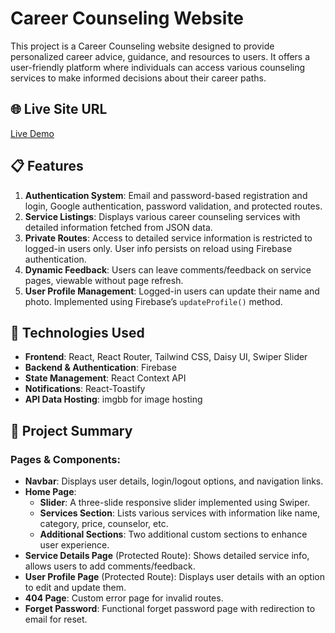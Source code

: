 # Career Counseling Website

This project is a Career Counseling website designed to provide personalized career advice, guidance, and resources to users. It offers a user-friendly platform where individuals can access various counseling services to make informed decisions about their career paths.

## 🌐 Live Site URL
[Live Demo](https://fluffy-manatee-71fb16.netlify.app/)

## 📋 Features
1. **Authentication System**: Email and password-based registration and login, Google authentication, password validation, and protected routes.
2. **Service Listings**: Displays various career counseling services with detailed information fetched from JSON data.
3. **Private Routes**: Access to detailed service information is restricted to logged-in users only. User info persists on reload using Firebase authentication.
4. **Dynamic Feedback**: Users can leave comments/feedback on service pages, viewable without page refresh.
5. **User Profile Management**: Logged-in users can update their name and photo. Implemented using Firebase’s `updateProfile()` method.

## 📜 Technologies Used
- **Frontend**: React, React Router, Tailwind CSS, Daisy UI, Swiper Slider
- **Backend & Authentication**: Firebase
- **State Management**: React Context API
- **Notifications**: React-Toastify
- **API Data Hosting**: imgbb for image hosting

## 📅 Project Summary
### **Pages & Components**:
- **Navbar**: Displays user details, login/logout options, and navigation links.
- **Home Page**:
  - **Slider**: A three-slide responsive slider implemented using Swiper.
  - **Services Section**: Lists various services with information like name, category, price, counselor, etc.
  - **Additional Sections**: Two additional custom sections to enhance user experience.
- **Service Details Page** (Protected Route): Shows detailed service info, allows users to add comments/feedback.
- **User Profile Page** (Protected Route): Displays user details with an option to edit and update them.
- **404 Page**: Custom error page for invalid routes.
- **Forget Password**: Functional forget password page with redirection to email for reset.

